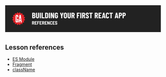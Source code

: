 # ![Building Your First React App - References](./assets/hero.png)

## Lesson references

- [ES Module](https://developer.mozilla.org/en-US/docs/Web/JavaScript/Guide/Modules)
- [Fragment](https://react.dev/reference/react/Fragment)
- [className](https://developer.mozilla.org/en-US/docs/Web/API/Element/className#notes)

